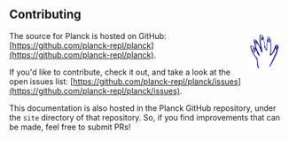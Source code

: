 ## Contributing

<img width="60" align="right" style="margin: 0ex 1em" src="img/contributing.jpg">

The source for Planck is hosted on GitHub: [https://github.com/planck-repl/planck](https://github.com/planck-repl/planck).

If you'd like to contribute, check it out, and take a look at the open issues list: [https://github.com/planck-repl/planck/issues](https://github.com/planck-repl/planck/issues).

This documentation is also hosted in the Planck GitHub repository, under the `site` directory of that repository. So, if you find improvements that can be made, feel free to submit PRs!
